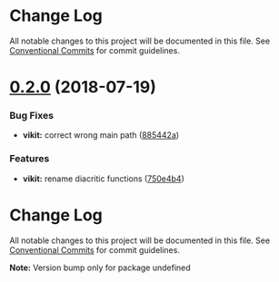 # Change Log

All notable changes to this project will be documented in this file.
See [Conventional Commits](https://conventionalcommits.org) for commit guidelines.

<a name="0.2.0"></a>
# [0.2.0](https://github.com/write-for-CHRIST/viutil/compare/v0.1.1...v0.2.0) (2018-07-19)


### Bug Fixes

* **vikit:** correct wrong main path ([885442a](https://github.com/write-for-CHRIST/viutil/commit/885442a))


### Features

* **vikit:** rename diacritic functions ([750e4b4](https://github.com/write-for-CHRIST/viutil/commit/750e4b4))




# Change Log

All notable changes to this project will be documented in this file.
See [Conventional Commits](https://conventionalcommits.org) for commit guidelines.

**Note:** Version bump only for package undefined
